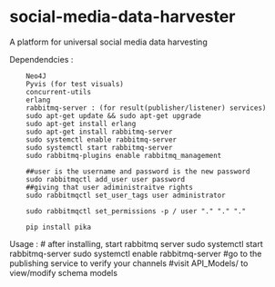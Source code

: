 # social-media-data-harvester
A platform for universal social media data harvesting

Dependendcies : 

		Neo4J
		Pyvis (for test visuals)
		concurrent-utils
		erlang
		rabbitmq-server : (for result(publisher/listener) services)
        sudo apt-get update && sudo apt-get upgrade
        sudo apt-get install erlang
        sudo apt-get install rabbitmq-server
        sudo systemctl enable rabbitmq-server
        sudo systemctl start rabbitmq-server
        sudo rabbitmq-plugins enable rabbitmq_management

        ##user is the username and password is the new password
        sudo rabbitmqctl add_user user password
        ##giving that user adiministraitve rights
        sudo rabbitmqctl set_user_tags user administrator

        sudo rabbitmqctl set_permissions -p / user "." "." "."
    
    	pip install pika





Usage : 
		# after installing,
		start rabbitmq server
	   	sudo systemctl start rabbitmq-server
	    sudo systemctl enable rabbitmq-server
		#go to the publishing service to verify your channels
		#visit API_Models/ to view/modify schema models

